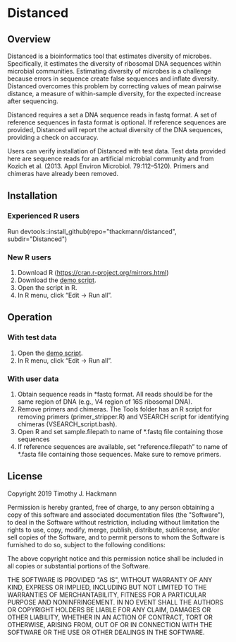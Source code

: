# Distanced

## Overview
Distanced is a bioinformatics tool that estimates diversity of microbes.  Specifically, it estimates the diversity of ribosomal DNA sequences within microbial communities. Estimating diversity of microbes is a challenge because errors in sequence create false sequences and inflate diversity. Distanced overcomes this problem by correcting values of mean pairwise distance, a measure of within-sample diversity, for the expected increase after sequencing.

Distanced requires a set a DNA sequence reads in fastq format.  A set of reference sequences in fasta format is optional. If reference sequences are provided, Distanced will report the actual diversity of the DNA sequences, providing a check on accuracy.

Users can verify installation of Distanced with test data.  Test data provided here are sequence reads for an artificial microbial community and from Kozich et al. (2013. Appl Environ Microbiol. 79:112–5120).  Primers and chimeras have already been removed.  

## Installation 
### Experienced R users
Run devtools::install_github(repo="thackmann/distanced", subdir="Distanced")

### New R users
1)  Download R (https://cran.r-project.org/mirrors.html)
2)  Download the <a href="https://github.com/thackmann/Distanced/blob/master/Distanced/demo/demo.R">demo script</a>.
3)  Open the script in R.
4)  In R menu, click “Edit -> Run all”.

## Operation 
### With test data
1)  Open the <a href="https://github.com/thackmann/Distanced/blob/master/Distanced/demo/demo.R">demo script</a>.
2)  In R menu, click “Edit -> Run all”.

### With user data
1)  Obtain sequence reads in \*fastq format.  All reads should be for the same region of DNA (e.g., V4 region of 16S ribosomal DNA).  
2)  Remove primers and chimeras.  The Tools folder has an R script for removing primers (primer_stripper.R) and VSEARCH script for identifying chimeras (VSEARCH_script.bash).
3)  Open R and set sample.filepath to name of \*.fastq file containing those sequences
4)  If reference sequences are available, set “reference.filepath” to name of \*.fasta file containing those sequences.  Make sure to remove primers.

## License
Copyright 2019 Timothy J. Hackmann

Permission is hereby granted, free of charge, to any person obtaining a copy of this software and associated documentation files (the "Software"), to deal in the Software without restriction, including without limitation the rights to use, copy, modify, merge, publish, distribute, sublicense, and/or sell copies of the Software, and to permit persons to whom the Software is furnished to do so, subject to the following conditions:

The above copyright notice and this permission notice shall be included in all copies or substantial portions of the Software.

THE SOFTWARE IS PROVIDED "AS IS", WITHOUT WARRANTY OF ANY KIND, EXPRESS OR IMPLIED, INCLUDING BUT NOT LIMITED TO THE WARRANTIES OF MERCHANTABILITY, FITNESS FOR A PARTICULAR PURPOSE AND NONINFRINGEMENT. IN NO EVENT SHALL THE AUTHORS OR COPYRIGHT HOLDERS BE LIABLE FOR ANY CLAIM, DAMAGES OR OTHER LIABILITY, WHETHER IN AN ACTION OF CONTRACT, TORT OR OTHERWISE, ARISING FROM, OUT OF OR IN CONNECTION WITH THE SOFTWARE OR THE USE OR OTHER DEALINGS IN THE SOFTWARE.

